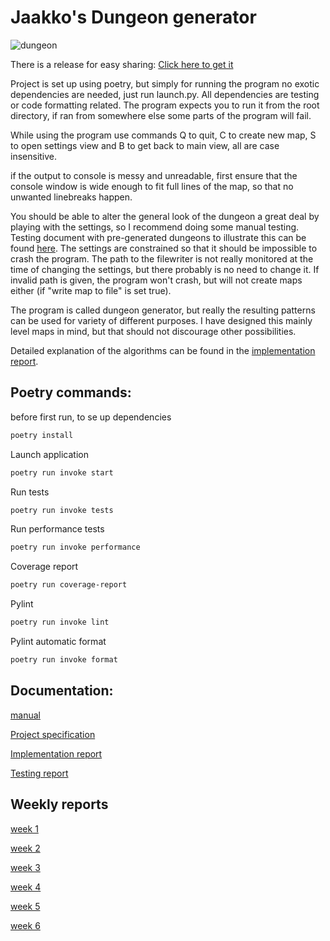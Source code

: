 # Jaakko's Dungeon generator

![dungeon](https://github.com/Jiisala/Tiralabra-2022/blob/main/Documentation/img/dungeon.png)

There is a release for easy sharing: [Click here to get it](https://github.com/Jiisala/Tiralabra-2022/releases/tag/v1.0)

Project is set up using poetry, but simply for running the program no exotic dependencies are needed, just run launch.py. All dependencies are testing or code formatting related. The program expects you to run it from the root directory, if ran from somewhere else some parts of the program will fail.

While using the program use commands Q to quit, C to create new map, S to open settings view and B to get back to main view, all are case insensitive.

if the output to console is messy and unreadable, first ensure that the console window is wide enough to fit full lines of the map, so that no unwanted linebreaks happen.

You should be able to alter the general look of the dungeon a great deal by playing with the settings, so I recommend doing some manual testing. Testing document with pre-generated dungeons to illustrate this can be found [here](https://github.com/Jiisala/Tiralabra-2022/blob/main/Documentation/testing_report.md). The settings are constrained so that it should be impossible to crash the program. The path to the filewriter is not really monitored at the time of changing the settings, but there probably is no need to change it. If invalid path is given, the program won't crash, but will not create maps either (if "write map to file" is set true).

The program is called dungeon generator, but really the resulting patterns can be used for variety of different purposes. I have designed this mainly level maps in mind, but that should not discourage other possibilities.

Detailed explanation of the algorithms can be found in the [implementation report](https://github.com/Jiisala/Tiralabra-2022/blob/main/Documentation/implementation_report.md).



## Poetry commands:

before first run, to se up dependencies
```bash
poetry install
```
Launch application
```bash
poetry run invoke start
```
Run tests
```bash
poetry run invoke tests
```
Run performance tests
```bash
poetry run invoke performance
```
Coverage report
```bash
poetry run coverage-report
```
Pylint
```bash
poetry run invoke lint
```
Pylint automatic format
```bash
poetry run invoke format
```


## Documentation:
[manual](https://github.com/Jiisala/Tiralabra-2022/blob/main/Documentation/Manual.md)

[Project specification](https://github.com/Jiisala/Tiralabra-2022/blob/main/Documentation/project_specification.md)

[Implementation report](https://github.com/Jiisala/Tiralabra-2022/blob/main/Documentation/implementation_report.md)

[Testing report](https://github.com/Jiisala/Tiralabra-2022/blob/main/Documentation/testing_report.md)


## Weekly reports

[week 1](https://github.com/Jiisala/Tiralabra-2022/blob/main/Documentation/Weekly_report_1.md)

[week 2](https://github.com/Jiisala/Tiralabra-2022/blob/main/Documentation/Weekly_report_2.md)

[week 3](https://github.com/Jiisala/Tiralabra-2022/blob/main/Documentation/Weekly_report_3.md)

[week 4](https://github.com/Jiisala/Tiralabra-2022/blob/main/Documentation/Weekly_report_4.md)

[week 5](https://github.com/Jiisala/Tiralabra-2022/blob/main/Documentation/Weekly_report_5.md)

[week 6](https://github.com/Jiisala/Tiralabra-2022/blob/main/Documentation/Weekly_report_6.md)
